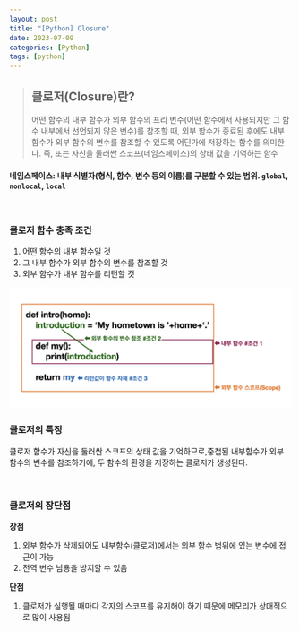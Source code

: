 ```yaml
---
layout: post
title: "[Python] Closure"
date: 2023-07-09
categories: [Python]
tags: [python]
---
```








> ## 클로저(Closure)란?
> 어떤 함수의 내부 함수가 외부 함수의 프리 변수(어떤 함수에서 사용되지만 그 함수 내부에서 선언되지 않은 변수)를 참조할 때, 외부 함수가 종료된 후에도 내부 함수가 외부 함수의 변수를 참조할 수 있도록 어딘가에 저장하는 함수를 의미한다. 즉, 또는 자신을 둘러싼 스코프(네임스페이스)의 상태 값을 기억하는 함수

#### 네임스페이스: 내부 식별자(형식, 함수, 변수 등의 이름)를 구분할 수 있는 범위. `global`, `nonlocal`, `local`

<br>


### 클로저 함수 충족 조건
1. 어떤 함수의 내부 함수일 것
2. 그 내부 함수가 외부 함수의 변수를 참조할 것
3. 외부 함수가 내부 함수를 리턴할 것

<img src="/assets/img/Python/Closure/python_closure1.png" alt="" width="600" >



### 클로저의 특징
  클로저 함수가 자신을 둘러싼 스코프의 상태 값을 기억하므로,중첩된 내부함수가 외부 함수의 변수를 참조하기에, 두 함수의 환경을 저장하는 클로저가 생성된다.

<br>

### 클로저의 장단점

**장점**
1. 외부 함수가 삭제되어도 내부함수(클로저)에서는 외부 함수 범위에 있는 변수에 접근이 가능
2. 전역 변수 남용을 방지할 수 있음

**단점**
1. 클로저가 실행될 때마다 각자의 스코프를 유지해야 하기 때문에 메모리가 상대적으로 많이 사용됨
